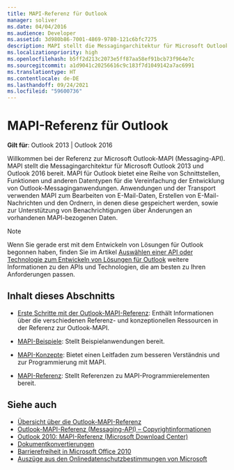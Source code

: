 ```yaml
---
title: MAPI-Referenz für Outlook
manager: soliver
ms.date: 04/04/2016
ms.audience: Developer
ms.assetid: 3d980b86-7001-4869-9780-121c6bfc7275
description: MAPI stellt die Messagingarchitektur für Microsoft Outlook 2013 und Outlook 2016 bereit.
ms.localizationpriority: high
ms.openlocfilehash: b5ff2d213c2073e5ff87aa58ef91bcb73f964e7c
ms.sourcegitcommit: a1d9041c20256616c9c183f7d1049142a7ac6991
ms.translationtype: HT
ms.contentlocale: de-DE
ms.lasthandoff: 09/24/2021
ms.locfileid: "59600736"
---
```

# <a name="outlook-mapi-reference"></a>MAPI-Referenz für Outlook
  
**Gilt für**: Outlook 2013 | Outlook 2016 
  
Willkommen bei der Referenz zur Microsoft Outlook-MAPI (Messaging-API). MAPI stellt die Messagingarchitektur für Microsoft Outlook 2013 und Outlook 2016 bereit. MAPI für Outlook bietet eine Reihe von Schnittstellen, Funktionen und anderen Datentypen für die Vereinfachung der Entwicklung von Outlook-Messaginganwendungen. Anwendungen und der Transport verwenden MAPI zum Bearbeiten von E-Mail-Daten, Erstellen von E-Mail-Nachrichten und den Ordnern, in denen diese gespeichert werden, sowie zur Unterstützung von Benachrichtigungen über Änderungen an vorhandenen MAPI-bezogenen Daten.
  
> [!NOTE]
> Wenn Sie gerade erst mit dem Entwickeln von Lösungen für Outlook begonnen haben, finden Sie im Artikel [Auswählen einer API oder Technologie zum Entwickeln von Lösungen für Outlook](../selecting-an-api-or-technology-for-developing-solutions-for-outlook.md) weitere Informationen zu den APIs und Technologien, die am besten zu Ihren Anforderungen passen. 
  
## <a name="in-this-section"></a>Inhalt dieses Abschnitts

- [Erste Schritte mit der Outlook-MAPI-Referenz](getting-started-with-the-outlook-mapi-reference.md): Enthält Informationen über die verschiedenen Referenz- und konzeptionellen Ressourcen in der Referenz zur Outlook-MAPI.
    
- [MAPI-Beispiele](mapi-samples.md): Stellt Beispielanwendungen bereit.
    
- [MAPI-Konzepte](mapi-concepts.md): Bietet einen Leitfaden zum besseren Verständnis und zur Programmierung mit MAPI.
    
- [MAPI-Referenz](mapi-reference.md): Stellt Referenzen zu MAPI-Programmierelementen bereit.
    
## <a name="see-also"></a>Siehe auch

- [Übersicht über die Outlook-MAPI-Referenz](outlook-mapi-reference-overview.md)  
- [Outlook-MAPI-Referenz (Messaging-API) – Copyrightinformationen](outlook-messaging-api-mapi-reference-copyright-notice.md)
- [Outlook 2010: MAPI-Referenz (Microsoft Download Center)](https://www.microsoft.com/downloads/details.aspx?FamilyID=5f61a276-9c09-4c82-9b80-20dccad17a2a)
- [Dokumentkonvertierungen](https://msdn.microsoft.com/office/aa905365.aspx)
- [Barrierefreiheit in Microsoft Office 2010](https://www.microsoft.com/enable/products/office2010/default.aspx)
- [Auszüge aus den Onlinedatenschutzbestimmungen von Microsoft](https://privacy.microsoft.com/en-us/privacystatement)

